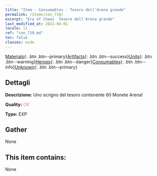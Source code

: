 ```yaml
---
title: "Item - Consumables - Tesoro dell'Arena grande"
permalink: /Items/con_719/
excerpt: "Era of Chaos  Tesoro dell'Arena grande"
last_modified_at: 2021-04-01
locale: it
ref: "con_719.md"
toc: false
classes: wide
---
```

 [Materials](/it/Items/){: .btn .btn--primary}[Artifacts](/it/Items/Artifacts/){: .btn .btn--success}[Units](/it/Items/Units/){: .btn .btn--warning}[Heroes](/it/Items/Heroes/){: .btn .btn--danger}[Consumables](/it/Items/Consumables/){: .btn .btn--info}[Unknown](/it/Items/Unknown/){: .btn .btn--primary}

## Dettagli
 **Descrizione:** Uno scrigno del tesoro contenente 60 Monete Arena!

 **Quality:** <span style="color: #DA70D6">OK</span>

 **Type:** EXP

## Gather

  None

## This item contains:

  None

